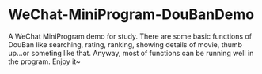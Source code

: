 # WeChat-MiniProgram-DouBanDemo
A WeChat MiniProgram demo for study. There are some basic functions of DouBan like searching, rating, ranking, showing details of movie, thumb up...or someting like that. Anyway, most of functions can be running well in the program. Enjoy it~
